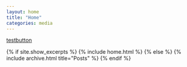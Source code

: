 ```yaml
---
layout: home
title: "Home"
categories: media
---
```


[testbutton](https://google.com) 

{% if site.show_excerpts %}
  {% include home.html %}
{% else %}
  {% include archive.html title="Posts" %}
{% endif %}

